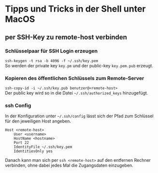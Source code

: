 # Tipps und Tricks in der Shell unter MacOS

## per SSH-Key zu remote-host verbinden

### Schlüsselpaar für SSH Login erzeugen
`ssh-keygen -t rsa -b 4096 -f ~/.ssh/key.pem`  
So werden der private key `key.pm` und der public-key `key.pem.pub` erzeugt.

### Kopieren des öffentlichen Schlüssels zum Remote-Server
`ssh-copy-id -i ~/.ssh/key.pub benutzer@<remote-host>`  
Der public key wird so in die Datei `~/.ssh/authorized_keys` hinzugefügt. 

### ssh Config
In der Konfiguration unter `~/.ssh/config` lässt sich der Pfad zum Schlüssel für den jeweiligen Host angeben.
```
Host <remote-host>
    User <username>
    HostName <hostname>
    Port 22 
    IdentityFile ~/.ssh/key.pem
    IdentitiesOnly yes
```

Danach kann man sich per `ssh <remote-host>` auf den entfernen Rechner verbinden, ohne dabei jedes Mal die Zugangsdaten einzugeben.